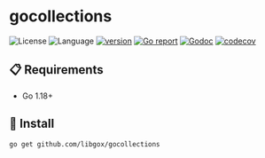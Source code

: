 # gocollections

![License](https://img.shields.io/badge/license-Apache2.0-green)
![Language](https://img.shields.io/badge/Language-Go-blue.svg)
[![version](https://img.shields.io/github/v/tag/libgox/gocollections?label=release&color=blue)](https://github.com/libgox/gocollections/releases)
[![Go report](https://goreportcard.com/badge/github.com/libgox/gocollections)](https://goreportcard.com/report/github.com/libgox/gocollections)
[![Godoc](http://img.shields.io/badge/docs-go.dev-blue.svg?style=flat-square)](https://pkg.go.dev/github.com/libgox/gocollections) [![codecov](https://codecov.io/gh/libgox/gocollections/branch/main/graph/badge.svg)](https://codecov.io/gh/libgox/gocollections)

## 📋 Requirements

- Go 1.18+

## 🚀 Install

```
go get github.com/libgox/gocollections
```

